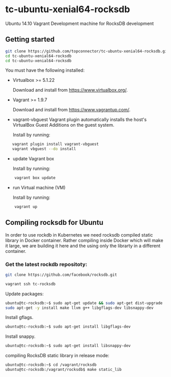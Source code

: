 # tc-ubuntu-xenial64-rocksdb

Ubuntu 14.10 Vagrant Development machine for RocksDB development

## Getting started

```bash
git clone https://github.com/topconnector/tc-ubuntu-xenial64-rocksdb.git
cd tc-ubuntu-xenial64-rocksdb
cd tc-ubuntu-xenial64-rocksdb
```

You must have the following installed:

* Virtualbox >= 5.1.22

  Download and install from https://www.virtualbox.org/.

* Vagrant >= 1.9.7

  Download and install from https://www.vagrantup.com/.

* vagrant-vbguest Vagrant plugin
  automatically installs the host's VirtualBox Guest Additions on the guest system.

  Install by running: 

```bash
   vagrant plugin install vagrant-vbguest
   vagrant vbguest --do install
```

 
* update Vagrant box

  Install by running: 
    
```bash
    vagrant box update
```
    
* run Virtual machine (VM)

  Install by running: 
  
```bash
    vagrant up
```

## Compiling rocksdb for Ubuntu

In order to use rockdb in Kubernetes we need rocksdb compiled static library in Docker container. Rather compiling
inside Docker which will make it large, we are building it here and the using only the librarty in a different container.

### Get the latest rockdb repositoty:

```bash
git clone https://github.com/facebook/rocksdb.git
```

```bash
vagrant ssh tc-rocksdb
```

Update packages:

```bash
ubuntu@tc-rocksdb:~$ sudo apt-get update && sudo apt-get dist-upgrade
sudo apt-get -y install make llvm g++ libgflags-dev libsnappy-dev 

```
Install gflags. 

```bash
ubuntu@tc-rocksdb:~$ sudo apt-get install libgflags-dev
```

Install snappy. 

```bash
ubuntu@tc-rocksdb:~$ sudo apt-get install libsnappy-dev
```
compiling RocksDB static library in release mode:

```bash
ubuntu@tc-rocksdb:~$ cd /vagrant/rocksdb
ubuntu@tc-rocksdb:/vagrant/rocksdb$ make static_lib 
```


